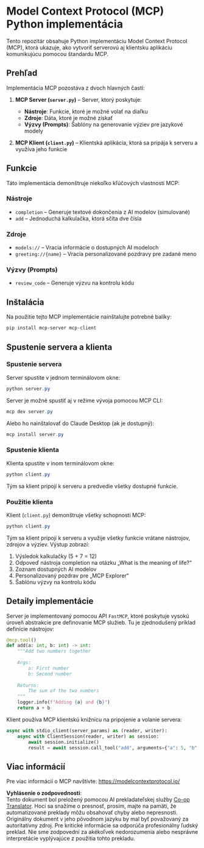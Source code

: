 <!--
CO_OP_TRANSLATOR_METADATA:
{
  "original_hash": "706b9b075dc484b73a053e6e9c709b4b",
  "translation_date": "2025-07-13T23:34:47+00:00",
  "source_file": "04-PracticalImplementation/samples/python/README.md",
  "language_code": "sk"
}
-->
# Model Context Protocol (MCP) Python implementácia

Tento repozitár obsahuje Python implementáciu Model Context Protocol (MCP), ktorá ukazuje, ako vytvoriť serverovú aj klientsku aplikáciu komunikujúcu pomocou štandardu MCP.

## Prehľad

Implementácia MCP pozostáva z dvoch hlavných častí:

1. **MCP Server (`server.py`)** – Server, ktorý poskytuje:
   - **Nástroje**: Funkcie, ktoré je možné volať na diaľku
   - **Zdroje**: Dáta, ktoré je možné získať
   - **Výzvy (Prompts)**: Šablóny na generovanie výziev pre jazykové modely

2. **MCP Klient (`client.py`)** – Klientská aplikácia, ktorá sa pripája k serveru a využíva jeho funkcie

## Funkcie

Táto implementácia demonštruje niekoľko kľúčových vlastností MCP:

### Nástroje
- `completion` – Generuje textové dokončenia z AI modelov (simulované)
- `add` – Jednoduchá kalkulačka, ktorá sčíta dve čísla

### Zdroje
- `models://` – Vracia informácie o dostupných AI modeloch
- `greeting://{name}` – Vracia personalizované pozdravy pre zadané meno

### Výzvy (Prompts)
- `review_code` – Generuje výzvu na kontrolu kódu

## Inštalácia

Na použitie tejto MCP implementácie nainštalujte potrebné balíky:

```powershell
pip install mcp-server mcp-client
```

## Spustenie servera a klienta

### Spustenie servera

Server spustite v jednom terminálovom okne:

```powershell
python server.py
```

Server je možné spustiť aj v režime vývoja pomocou MCP CLI:

```powershell
mcp dev server.py
```

Alebo ho nainštalovať do Claude Desktop (ak je dostupný):

```powershell
mcp install server.py
```

### Spustenie klienta

Klienta spustite v inom terminálovom okne:

```powershell
python client.py
```

Tým sa klient pripojí k serveru a predvedie všetky dostupné funkcie.

### Použitie klienta

Klient (`client.py`) demonštruje všetky schopnosti MCP:

```powershell
python client.py
```

Tým sa klient pripojí k serveru a využije všetky funkcie vrátane nástrojov, zdrojov a výziev. Výstup zobrazí:

1. Výsledok kalkulačky (5 + 7 = 12)
2. Odpoveď nástroja completion na otázku „What is the meaning of life?“
3. Zoznam dostupných AI modelov
4. Personalizovaný pozdrav pre „MCP Explorer“
5. Šablónu výzvy na kontrolu kódu

## Detaily implementácie

Server je implementovaný pomocou API `FastMCP`, ktoré poskytuje vysokú úroveň abstrakcie pre definovanie MCP služieb. Tu je zjednodušený príklad definície nástrojov:

```python
@mcp.tool()
def add(a: int, b: int) -> int:
    """Add two numbers together
    
    Args:
        a: First number
        b: Second number
    
    Returns:
        The sum of the two numbers
    """
    logger.info(f"Adding {a} and {b}")
    return a + b
```

Klient používa MCP klientskú knižnicu na pripojenie a volanie servera:

```python
async with stdio_client(server_params) as (reader, writer):
    async with ClientSession(reader, writer) as session:
        await session.initialize()
        result = await session.call_tool("add", arguments={"a": 5, "b": 7})
```

## Viac informácií

Pre viac informácií o MCP navštívte: https://modelcontextprotocol.io/

**Vyhlásenie o zodpovednosti**:  
Tento dokument bol preložený pomocou AI prekladateľskej služby [Co-op Translator](https://github.com/Azure/co-op-translator). Hoci sa snažíme o presnosť, prosím, majte na pamäti, že automatizované preklady môžu obsahovať chyby alebo nepresnosti. Originálny dokument v jeho pôvodnom jazyku by mal byť považovaný za autoritatívny zdroj. Pre kritické informácie sa odporúča profesionálny ľudský preklad. Nie sme zodpovední za akékoľvek nedorozumenia alebo nesprávne interpretácie vyplývajúce z použitia tohto prekladu.